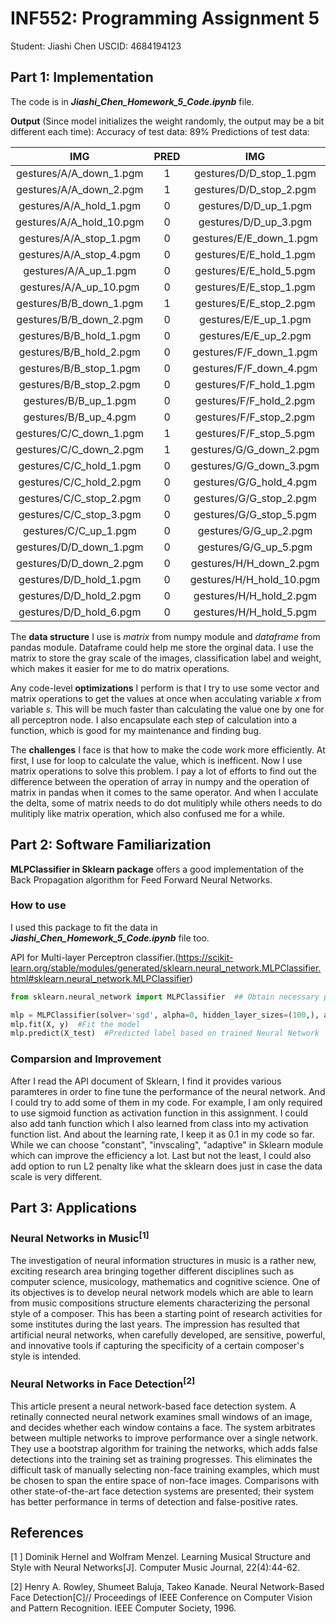 # INF552: Programming Assignment 5

Student: Jiashi Chen                             USCID: 4684194123

## Part 1: Implementation

The code is in ***Jiashi_Chen_Homework_5_Code.ipynb*** file.

**Output** (Since model initializes the weight randomly, the output may be a bit different each time):
Accuracy of test data:   89%
Predictions of test data:

|           IMG            | PRED |           IMG            | PRED |           IMG           | PRED |
| :----------------------: | :--: | :----------------------: | :--: | :---------------------: | :--: |
| gestures/A/A_down_1.pgm  |  1   | gestures/D/D_stop_1.pgm  |  0   | gestures/H/H_stop_5.pgm |  0   |
| gestures/A/A_down_2.pgm  |  1   | gestures/D/D_stop_2.pgm  |  0   | gestures/H/H_stop_6.pgm |  0   |
| gestures/A/A_hold_1.pgm  |  0   |  gestures/D/D_up_1.pgm   |  0   |  gestures/H/H_up_5.pgm  |  0   |
| gestures/A/A_hold_10.pgm |  0   |  gestures/D/D_up_3.pgm   |  0   | gestures/I/I_hold_2.pgm |  0   |
| gestures/A/A_stop_1.pgm  |  0   | gestures/E/E_down_1.pgm  |  1   | gestures/I/I_hold_5.pgm |  0   |
| gestures/A/A_stop_4.pgm  |  0   | gestures/E/E_hold_1.pgm  |  0   | gestures/I/I_down_3.pgm |  1   |
|  gestures/A/A_up_1.pgm   |  0   | gestures/E/E_hold_5.pgm  |  0   | gestures/I/I_stop_5.pgm |  0   |
|  gestures/A/A_up_10.pgm  |  0   | gestures/E/E_stop_1.pgm  |  0   | gestures/I/I_stop_6.pgm |  0   |
| gestures/B/B_down_1.pgm  |  1   | gestures/E/E_stop_2.pgm  |  0   |  gestures/I/I_up_2.pgm  |  0   |
| gestures/B/B_down_2.pgm  |  0   |  gestures/E/E_up_1.pgm   |  0   |  gestures/I/I_up_3.pgm  |  1   |
| gestures/B/B_hold_1.pgm  |  0   |  gestures/E/E_up_2.pgm   |  1   | gestures/J/J_down_5.pgm |  1   |
| gestures/B/B_hold_2.pgm  |  0   | gestures/F/F_down_1.pgm  |  0   | gestures/J/J_down_6.pgm |  0   |
| gestures/B/B_stop_1.pgm  |  0   | gestures/F/F_down_4.pgm  |  1   | gestures/J/J_hold_2.pgm |  0   |
| gestures/B/B_stop_2.pgm  |  0   | gestures/F/F_hold_1.pgm  |  0   | gestures/J/J_hold_3.pgm |  0   |
|  gestures/B/B_up_1.pgm   |  0   | gestures/F/F_hold_2.pgm  |  0   | gestures/J/J_stop_7.pgm |  0   |
|  gestures/B/B_up_4.pgm   |  0   | gestures/F/F_stop_2.pgm  |  0   | gestures/J/J_stop_8.pgm |  0   |
| gestures/C/C_down_1.pgm  |  1   | gestures/F/F_stop_5.pgm  |  0   |  gestures/J/J_up_1.pgm  |  0   |
| gestures/C/C_down_2.pgm  |  1   | gestures/G/G_down_2.pgm  |  1   |  gestures/J/J_up_2.pgm  |  0   |
| gestures/C/C_hold_1.pgm  |  0   | gestures/G/G_down_3.pgm  |  1   | gestures/K/K_down_2.pgm |  1   |
| gestures/C/C_hold_2.pgm  |  0   | gestures/G/G_hold_4.pgm  |  0   | gestures/K/K_down_3.pgm |  1   |
| gestures/C/C_stop_2.pgm  |  0   | gestures/G/G_stop_2.pgm  |  0   | gestures/K/K_hold_1.pgm |  0   |
| gestures/C/C_stop_3.pgm  |  0   | gestures/G/G_stop_5.pgm  |  0   | gestures/K/K_hold_2.pgm |  0   |
|  gestures/C/C_up_1.pgm   |  0   |  gestures/G/G_up_2.pgm   |  1   | gestures/K/K_hold_3.pgm |  0   |
| gestures/D/D_down_1.pgm  |  0   |  gestures/G/G_up_5.pgm   |  0   | gestures/K/K_stop_1.pgm |  0   |
| gestures/D/D_down_2.pgm  |  0   | gestures/H/H_down_2.pgm  |  0   | gestures/K/K_stop_2.pgm |  0   |
| gestures/D/D_hold_1.pgm  |  0   | gestures/H/H_hold_10.pgm |  0   | gestures/K/K_stop_1.pgm |  0   |
| gestures/D/D_hold_2.pgm  |  0   | gestures/H/H_hold_2.pgm  |  0   | gestures/K/K_stop_2.pgm |  0   |
| gestures/D/D_hold_6.pgm  |  0   | gestures/H/H_hold_5.pgm  |  0   |                         |      |

The **data structure** I use is *matrix* from numpy module and *dataframe* from pandas module. Dataframe could help me store the orginal data. I use the matrix to store the gray scale of the images, classification label and weight, which makes it easier for me to do matrix operations.

Any code-level **optimizations** I perform is that I try to use some vector and matrix operations to get the values at once when acculating variable *x* from variable *s*. This will be much faster than calculating the value one by one for all perceptron node. I also encapsulate each step of calculation into a function, which is good for my maintenance and finding bug.

The **challenges** I face is that how to make the code work more efficiently. At first, I use for loop to calculate the value, which is inefficent. Now I use matrix operations to solve this problem. I pay a lot of efforts to find out the difference between the operation of array in numpy and the operation of matrix in pandas when it comes to the same operator. And when I acculate the delta, some of matrix needs to do dot mulitiply while others needs to do mulitiply like matrix operation, which also confused me for a while.

## Part 2: Software Familiarization

**MLPClassifier in Sklearn package** offers a good implementation of the Back Propagation algorithm for Feed Forward Neural Networks.

### How to use

I used this package to fit the data in  ***Jiashi_Chen_Homework_5_Code.ipynb*** file too.

API for Multi-layer Perceptron classifier.(https://scikit-learn.org/stable/modules/generated/sklearn.neural_network.MLPClassifier.html#sklearn.neural_network.MLPClassifier)

```python
from sklearn.neural_network import MLPClassifier  ## Obtain necessary package

mlp = MLPClassifier(solver='sgd', alpha=0, hidden_layer_sizes=(100,), activation='logistic', learning_rate_init=0.1, max_iter=1000)  #Get classifier. 
mlp.fit(X, y)  #Fit the model
mlp.predict(X_test)  #Predicted label based on trained Neural Network
```

### Comparsion and Improvement

After I read the API document of Sklearn, I find it provides various paramteres in order to fine tune the performance of the neural network. And I could try to add some of them in my code. For example, I am only required to use sigmoid function as activation function in this assignment. I could also add tanh function which I also learned from class into my activation function list. And about the learning rate, I keep it as 0.1 in my code so far. While we can choose "constant", "invscaling", "adaptive" in Sklearn module which can improve the efficiency a lot. Last but not the least, I could also add option to run L2 penalty like what the sklearn does just in case the data scale is very different.

## Part 3: Applications

### Neural Networks in Music<sup>[1]</sup>

The investigation of neural information structures in music is a rather new, exciting research area bringing together different disciplines such as computer science, musicology, mathematics and cognitive science. One of its objectives is to develop neural network models which are able to learn from music compositions structure elements characterizing the personal style of a composer. This has been a starting point of research activities for some institutes during the last years. The impression has resulted that artificial neural networks, when carefully developed, are sensitive, powerful, and innovative tools if capturing the specificity of a certain composer's style is intended.





### Neural Networks in Face Detection<sup>[2]</sup>

This article present a neural network-based face detection system. A retinally connected neural network examines small windows of an image, and decides whether each window contains a face. The system arbitrates between multiple networks to improve performance over a single network. They use a bootstrap algorithm for training the networks, which adds false detections into the training set as training progresses. This eliminates the difficult task of manually selecting non-face training examples, which must be chosen to span the entire space of non-face images. Comparisons with other state-of-the-art face detection systems are presented; their system has better performance in terms of detection and false-positive rates.

## References

[1 ] Dominik Hernel and Wolfram Menzel. Learning Musical Structure and Style with Neural Networks[J]. Computer Music Journal, 22(4):44-62.

[2] Henry A. Rowley, Shumeet Baluja, Takeo Kanade. Neural Network-Based Face Detection[C]// Proceedings of IEEE Conference on Computer Vision and Pattern Recognition. IEEE Computer Society, 1996.